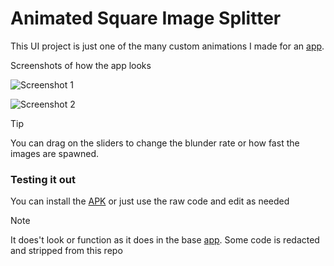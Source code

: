# Animated Square Image Splitter

This UI project is just one of the many custom animations I made for an [app](https://play.google.com/store/apps/details?id=com.nullinnix.artgpt). 

Screenshots of how the app looks

![Screenshot 1](![Screenshot_20250209_071627](https://github.com/user-attachments/assets/b3cd67c0-4871-4fe1-b80c-ac3123672329)
)

![Screenshot 2](![Screenshot_20250209_071548](https://github.com/user-attachments/assets/df30ceb1-2609-4fb6-8181-b28d7bafac87)
)

> [!TIP]
> You can drag on the sliders to change the blunder rate or how fast the images are spawned.

### Testing it out
You can install the [APK](https://github.com/PhoenixJatrix/Animated-Square-Image-Splitter/blob/main/app-release.apk) or just use the raw code and edit as needed

> [!NOTE]
> It does't look or function as it does in the base [app](https://play.google.com/store/apps/details?id=com.nullinnix.artgpt). Some code is redacted and stripped from this repo
